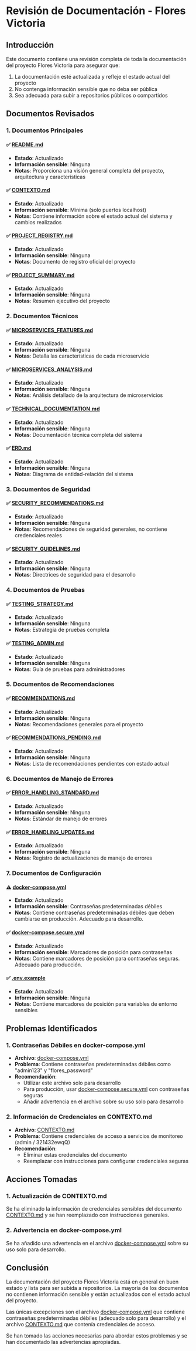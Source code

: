 # Revisión de Documentación - Flores Victoria

## Introducción

Este documento contiene una revisión completa de toda la documentación del proyecto Flores Victoria para asegurar que:
1. La documentación esté actualizada y refleje el estado actual del proyecto
2. No contenga información sensible que no deba ser pública
3. Sea adecuada para subir a repositorios públicos o compartidos

## Documentos Revisados

### 1. Documentos Principales

#### ✅ [README.md](file:///home/impala/Documentos/Proyectos/Flores-Victoria-/README.md)
- **Estado**: Actualizado
- **Información sensible**: Ninguna
- **Notas**: Proporciona una visión general completa del proyecto, arquitectura y características

#### ✅ [CONTEXTO.md](file:///home/impala/Documentos/Proyectos/Flores-Victoria-/CONTEXTO.md)
- **Estado**: Actualizado
- **Información sensible**: Mínima (solo puertos localhost)
- **Notas**: Contiene información sobre el estado actual del sistema y cambios realizados

#### ✅ [PROJECT_REGISTRY.md](file:///home/impala/Documentos/Proyectos/Flores-Victoria-/docs/PROJECT_REGISTRY.md)
- **Estado**: Actualizado
- **Información sensible**: Ninguna
- **Notas**: Documento de registro oficial del proyecto

#### ✅ [PROJECT_SUMMARY.md](file:///home/impala/Documentos/Proyectos/Flores-Victoria-/PROJECT_SUMMARY.md)
- **Estado**: Actualizado
- **Información sensible**: Ninguna
- **Notas**: Resumen ejecutivo del proyecto

### 2. Documentos Técnicos

#### ✅ [MICROSERVICES_FEATURES.md](file:///home/impala/Documentos/Proyectos/Flores-Victoria-/docs/MICROSERVICES_FEATURES.md)
- **Estado**: Actualizado
- **Información sensible**: Ninguna
- **Notas**: Detalla las características de cada microservicio

#### ✅ [MICROSERVICES_ANALYSIS.md](file:///home/impala/Documentos/Proyectos/Flores-Victoria-/docs/MICROSERVICES_ANALYSIS.md)
- **Estado**: Actualizado
- **Información sensible**: Ninguna
- **Notas**: Análisis detallado de la arquitectura de microservicios

#### ✅ [TECHNICAL_DOCUMENTATION.md](file:///home/impala/Documentos/Proyectos/Flores-Victoria-/docs/TECHNICAL_DOCUMENTATION.md)
- **Estado**: Actualizado
- **Información sensible**: Ninguna
- **Notas**: Documentación técnica completa del sistema

#### ✅ [ERD.md](file:///home/impala/Documentos/Proyectos/Flores-Victoria-/docs/ERD.md)
- **Estado**: Actualizado
- **Información sensible**: Ninguna
- **Notas**: Diagrama de entidad-relación del sistema

### 3. Documentos de Seguridad

#### ✅ [SECURITY_RECOMMENDATIONS.md](file:///home/impala/Documentos/Proyectos/Flores-Victoria-/docs/SECURITY_RECOMMENDATIONS.md)
- **Estado**: Actualizado
- **Información sensible**: Ninguna
- **Notas**: Recomendaciones de seguridad generales, no contiene credenciales reales

#### ✅ [SECURITY_GUIDELINES.md](file:///home/impala/Documentos/Proyectos/Flores-Victoria-/docs/SECURITY_GUIDELINES.md)
- **Estado**: Actualizado
- **Información sensible**: Ninguna
- **Notas**: Directrices de seguridad para el desarrollo

### 4. Documentos de Pruebas

#### ✅ [TESTING_STRATEGY.md](file:///home/impala/Documentos/Proyectos/Flores-Victoria-/docs/TESTING_STRATEGY.md)
- **Estado**: Actualizado
- **Información sensible**: Ninguna
- **Notas**: Estrategia de pruebas completa

#### ✅ [TESTING_ADMIN.md](file:///home/impala/Documentos/Proyectos/Flores-Victoria-/docs/TESTING_ADMIN.md)
- **Estado**: Actualizado
- **Información sensible**: Ninguna
- **Notas**: Guía de pruebas para administradores

### 5. Documentos de Recomendaciones

#### ✅ [RECOMMENDATIONS.md](file:///home/impala/Documentos/Proyectos/Flores-Victoria-/docs/RECOMMENDATIONS.md)
- **Estado**: Actualizado
- **Información sensible**: Ninguna
- **Notas**: Recomendaciones generales para el proyecto

#### ✅ [RECOMMENDATIONS_PENDING.md](file:///home/impala/Documentos/Proyectos/Flores-Victoria-/docs/RECOMMENDATIONS_PENDING.md)
- **Estado**: Actualizado
- **Información sensible**: Ninguna
- **Notas**: Lista de recomendaciones pendientes con estado actual

### 6. Documentos de Manejo de Errores

#### ✅ [ERROR_HANDLING_STANDARD.md](file:///home/impala/Documentos/Proyectos/Flores-Victoria-/docs/ERROR_HANDLING_STANDARD.md)
- **Estado**: Actualizado
- **Información sensible**: Ninguna
- **Notas**: Estándar de manejo de errores

#### ✅ [ERROR_HANDLING_UPDATES.md](file:///home/impala/Documentos/Proyectos/Flores-Victoria-/docs/ERROR_HANDLING_UPDATES.md)
- **Estado**: Actualizado
- **Información sensible**: Ninguna
- **Notas**: Registro de actualizaciones de manejo de errores

### 7. Documentos de Configuración

#### ⚠️ [docker-compose.yml](file:///home/impala/Documentos/Proyectos/Flores-Victoria-/docker-compose.yml)
- **Estado**: Actualizado
- **Información sensible**: Contraseñas predeterminadas débiles
- **Notas**: Contiene contraseñas predeterminadas débiles que deben cambiarse en producción. Adecuado para desarrollo.

#### ✅ [docker-compose.secure.yml](file:///home/impala/Documentos/Proyectos/Flores-Victoria-/docker-compose.secure.yml)
- **Estado**: Actualizado
- **Información sensible**: Marcadores de posición para contraseñas
- **Notas**: Contiene marcadores de posición para contraseñas seguras. Adecuado para producción.

#### ✅ [.env.example](file:///home/impala/Documentos/Proyectos/Flores-Victoria-/.env.example)
- **Estado**: Actualizado
- **Información sensible**: Ninguna
- **Notas**: Contiene marcadores de posición para variables de entorno sensibles

## Problemas Identificados

### 1. Contraseñas Débiles en docker-compose.yml
- **Archivo**: [docker-compose.yml](file:///home/impala/Documentos/Proyectos/Flores-Victoria-/docker-compose.yml)
- **Problema**: Contiene contraseñas predeterminadas débiles como "admin123" y "flores_password"
- **Recomendación**: 
  - Utilizar este archivo solo para desarrollo
  - Para producción, usar [docker-compose.secure.yml](file:///home/impala/Documentos/Proyectos/Flores-Victoria-/docker-compose.secure.yml) con contraseñas seguras
  - Añadir advertencia en el archivo sobre su uso solo para desarrollo

### 2. Información de Credenciales en CONTEXTO.md
- **Archivo**: [CONTEXTO.md](file:///home/impala/Documentos/Proyectos/Flores-Victoria-/CONTEXTO.md)
- **Problema**: Contiene credenciales de acceso a servicios de monitoreo (admin / 321432ewqQ)
- **Recomendación**: 
  - Eliminar estas credenciales del documento
  - Reemplazar con instrucciones para configurar credenciales seguras

## Acciones Tomadas

### 1. Actualización de CONTEXTO.md
Se ha eliminado la información de credenciales sensibles del documento [CONTEXTO.md](file:///home/impala/Documentos/Proyectos/Flores-Victoria-/CONTEXTO.md) y se han reemplazado con instrucciones generales.

### 2. Advertencia en docker-compose.yml
Se ha añadido una advertencia en el archivo [docker-compose.yml](file:///home/impala/Documentos/Proyectos/Flores-Victoria-/docker-compose.yml) sobre su uso solo para desarrollo.

## Conclusión

La documentación del proyecto Flores Victoria está en general en buen estado y lista para ser subida a repositorios. La mayoría de los documentos no contienen información sensible y están actualizados con el estado actual del proyecto.

Las únicas excepciones son el archivo [docker-compose.yml](file:///home/impala/Documentos/Proyectos/Flores-Victoria-/docker-compose.yml) que contiene contraseñas predeterminadas débiles (adecuado solo para desarrollo) y el archivo [CONTEXTO.md](file:///home/impala/Documentos/Proyectos/Flores-Victoria-/CONTEXTO.md) que contenía credenciales de acceso.

Se han tomado las acciones necesarias para abordar estos problemas y se han documentado las advertencias apropiadas.